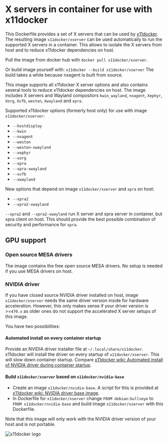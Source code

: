 # X servers in container for use with x11docker

This Dockerfile provides a set of X servers that can be used by [x11docker](https://github.com/mviereck/x11docker).
The resulting image `x11docker/xserver` can be used automatically to run the supported X servers in a container.
This allows to isolate the X servers from host and to reduce x11docker dependencies on host.

Pull the image from docker hub with `docker pull x11docker/xserver`.

Or build image yourself with: `x11docker --build x11docker/xserver`
The build takes a while because nxagent is built from source.

This image supports all x11docker X server options and also contains several tools to reduce x11docker dependencies on host.
The image includes X servers and Wayland compositors `kwin_wayland`, `nxagent`, `Xephyr`, `Xorg`, `Xvfb`, `weston`, `Xwayland` and `xpra`.

Supported x11docker options (formerly host only) for use with image `x11docker/xserver`:
 - `--hostdisplay`
 - `--kwin`
 - `--nxagent`
 - `--weston`
 - `--weston-xwayland`
 - `--xephyr`
 - `--xorg`
 - `--xpra`
 - `--xpra-xwayland`
 - `--xvfb`
 - `--xwayland`

New options that depend on image `x11docker/xserver` and `xpra` on host:
 - `--xpra2`
 - `--xpra2-xwayland`
 
`--xpra2` and `--xpra2-xwayland` run X server and xpra server in container, but xpra client on host. 
This should provide the best possible combination of security and performance for `xpra`.

## GPU support
### Open source MESA drivers
The image contains the free open source MESA drivers. No setup is needed if you use MESA drivers on host.
### NVIDIA driver
If you have closed source NVIDIA driver installed on host, image `x11docker/xserver` needs the same driver version inside for hardware acceleration.
However, this only makes sense if your driver version is >=`470.x` as older ones do not support the accelerated X server setups of this image.

You have two possibilities:
#### Automated install on every container startup
Provide an NVIDIA driver installer file at `~/.local/share/x11docker`. x11docker will install the driver on every startup of `x11docker/xserver`.
This will slow down container startup. Compare [x11docker wiki: Automated install of NVIDIA driver during container startup](https://github.com/mviereck/x11docker/wiki/NVIDIA-driver-support-for-docker-container#automated-install-of-nvidia-driver-during-container-startup).
#### Build `x11docker/xserver` based on `x11docker/nvidia-base`
 - Create an image `x11docker/nvidia-base`. A script for this is provided at [x11docker wiki: NVIDIA driver base image](https://github.com/mviereck/x11docker/wiki/NVIDIA-driver-support-for-docker-container#nvidia-driver-base-image).
 - In Dockerfile for `x11docker/xserver` change `FROM debian:bullseye` to `FROM x11docker/nvidia-base` and build image `x11docker/xserver` with this Dockerfile.
 
Note that this image will only work with the NVIDIA driver version of your host and is not portable.

![x11docker logo](https://github.com/mviereck/x11docker/blob/screenshots/x11docker-512x512.png)
